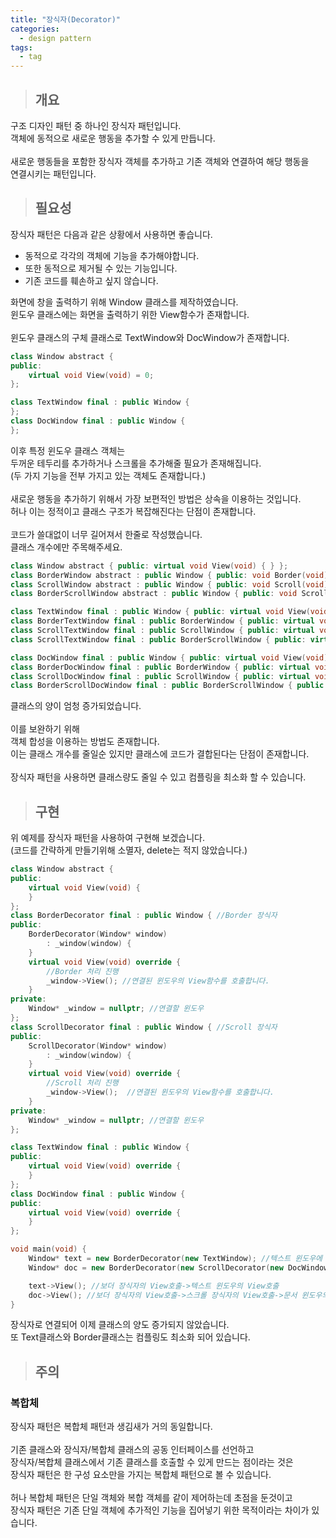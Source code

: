 ```yaml
---
title: "장식자(Decorator)"
categories:
  - design pattern
tags:
  - tag
---
```

> ## 개요

구조 디자인 패턴 중 하나인 장식자 패턴입니다.<br>
객체에 동적으로 새로운 행동을 추가할 수 있게 만듭니다.<br>
<br>
새로운 행동들을 포함한 장식자 객체를 추가하고 기존 객체와 연결하여 해당 행동을<br>
연결시키는 패턴입니다.<br>
> ## 필요성

장식자 패턴은 다음과 같은 상황에서 사용하면 좋습니다.
- 동적으로 각각의 객체에 기능을 추가해야합니다.
- 또한 동적으로 제거될 수 있는 기능입니다.
- 기존 코드를 훼손하고 싶지 않습니다.

화면에 창을 출력하기 위해 Window 클래스를 제작하였습니다.<br>
윈도우 클래스에는 화면을 출력하기 위한 View함수가 존재합니다.<br>
<br>
윈도우 클래스의 구체 클래스로 TextWindow와 DocWindow가 존재합니다.
```cpp
class Window abstract {
public:
	virtual void View(void) = 0;
};

class TextWindow final : public Window {
};
class DocWindow final : public Window {
};
```
이후 특정 윈도우 클래스 객체는<br>
두꺼운 테두리를 추가하거나 스크롤을 추가해줄 필요가 존재해집니다.<br>
(두 가지 기능을 전부 가지고 있는 객체도 존재합니다.)<br>
<br>
새로운 행동을 추가하기 위해서 가장 보편적인 방법은 상속을 이용하는 것입니다.<br>
허나 이는 정적이고 클래스 구조가 복잡해진다는 단점이 존재합니다.<br>
<br>
코드가 쓸대없이 너무 길어져서 한줄로 작성했습니다.<br>
클래스 개수에만 주목해주세요.
```cpp
class Window abstract { public: virtual void View(void) { } };
class BorderWindow abstract : public Window { public: void Border(void) { } };
class ScrollWindow abstract : public Window { public: void Scroll(void) { } };
class BorderScrollWindow abstract : public Window { public: void Scroll(void) { } void Border(void) { } };

class TextWindow final : public Window { public: virtual void View(void) override { } };
class BorderTextWindow final : public BorderWindow { public: virtual void View(void) override { Border(); } };
class ScrollTextWindow final : public ScrollWindow { public: virtual void View(void) override { Scroll(); } };
class ScrollTextWindow final : public BorderScrollWindow { public: virtual void View(void) override { Border(); Scroll(); } };

class DocWindow final : public Window { public: virtual void View(void) override { } };
class BorderDocWindow final : public BorderWindow { public: virtual void View(void) override { Border(); } };
class ScrollDocWindow final : public ScrollWindow { public: virtual void View(void) override { Scroll(); } };
class BorderScrollDocWindow final : public BorderScrollWindow { public: virtual void View(void) override { Border(); Scroll(); } };
```
클래스의 양이 엄청 증가되었습니다.<br>
<br>
이를 보완하기 위해<br>
객체 합성을 이용하는 방법도 존재합니다.<br>
이는 클래스 개수를 줄일순 있지만 클래스에 코드가 결합된다는 단점이 존재합니다.<br>
<br>
장식자 패턴을 사용하면 클래스량도 줄일 수 있고 컴플링을 최소화 할 수 있습니다. 
> ## 구현

위 예제를 장식자 패턴을 사용하여 구현해 보겠습니다.<br>
(코드를 간략하게 만들기위해 소멸자, delete는 적지 않았습니다.)
```cpp
class Window abstract {
public:
	virtual void View(void) {
	}
};
class BorderDecorator final : public Window { //Border 장식자
public:
	BorderDecorator(Window* window)
		: _window(window) {
	}
	virtual void View(void) override {
		//Border 처리 진행
		_window->View(); //연결된 윈도우의 View함수를 호출합니다.
	}
private:
	Window* _window = nullptr; //연결할 윈도우
};
class ScrollDecorator final : public Window { //Scroll 장식자
public:
	ScrollDecorator(Window* window)
		: _window(window) {
	}
	virtual void View(void) override {
		//Scroll 처리 진행
		_window->View();  //연결된 윈도우의 View함수를 호출합니다.
	}
private:
	Window* _window = nullptr; //연결할 윈도우
};

class TextWindow final : public Window {
public:
	virtual void View(void) override {
	}
};
class DocWindow final : public Window {
public:
	virtual void View(void) override {
	}
};

void main(void) {
	Window* text = new BorderDecorator(new TextWindow); //텍스트 윈도우에 보더 장식자를 연결합니다.
	Window* doc = new BorderDecorator(new ScrollDecorator(new DocWindow)); //문서 윈도우에 보더, 스크롤 장식자를 연결합니다.

	text->View(); //보더 장식자의 View호출->텍스트 윈도우의 View호출
	doc->View(); //보더 장식자의 View호출->스크롤 장식자의 View호출->문서 윈도우의 View호출
}
```
장식자로 연결되어 이제 클래스의 양도 증가되지 않았습니다.<br>
또 Text클래스와 Border클래스는 컴플링도 최소화 되어 있습니다.<br>
> ## 주의

### 복합체
장식자 패턴은 복합체 패턴과 생김새가 거의 동일합니다.<br>
<br>
기존 클래스와 장식자/복합체 클래스의 공동 인터페이스를 선언하고<br>
장식자/복합체 클래스에서 기존 클래스를 호출할 수 있게 만드는 점이라는 것은<br>
장식자 패턴은 한 구성 요소만을 가지는 복합체 패턴으로 볼 수 있습니다.<br>
<br>
허나 복합체 패턴은 단일 객체와 복합 객체를 같이 제어하는데 초점을 둔것이고<br>
장식자 패턴은 기존 단일 객체에 추가적인 기능을 집어넣기 위한 목적이라는 차이가 있습니다.
